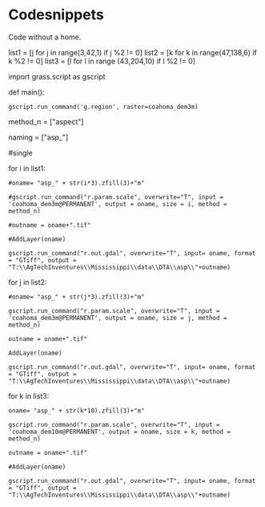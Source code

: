 # Codesnippets
Code without a home. 

list1 = [j for j in range(3,42,1) if j %2 != 0]
list2 = [k for k in range(47,138,6) if k %2 != 0]
list3 = [l for l in range (43,204,10) if l %2 != 0]

import grass.script as gscript

def main():

    gscript.run_command('g.region', raster=coahoma_dem3m)



method_n = ["aspect"]

naming = ["asp_"]

#single 



for i in list1:

    #oname= "asp_" + str(i*3).zfill(3)+"m"

    #gscript.run_command("r.param.scale", overwrite="T", input = 'coahoma_dem3m@PERMANENT', output = oname, size = i, method = method_n)

    #outname = oname+".tif"

    #AddLayer(oname)

    gscript.run_command("r.out.gdal", overwrite="T", input= oname, format = "GTiff", output = "T:\\AgTechInventures\\Mississippi\\data\\DTA\\asp\\"+outname)

for j in list2:

    #oname= "asp_" + str(j*3).zfill(3)+"m"

    gscript.run_command("r.param.scale", overwrite="T", input = 'coahoma_dem3m@PERMANENT', output = oname, size = j, method = method_n)

    outname = oname+".tif"

    AddLayer(oname)

    gscript.run_command("r.out.gdal", overwrite="T", input= oname, format = "GTiff", output = "T:\\AgTechInventures\\Mississippi\\data\\DTA\\asp\\"+outname)

for k in list3:

    oname= "asp_" + str(k*10).zfill(3)+"m"

    gscript.run_command("r.param.scale", overwrite="T", input = 'coahoma_dem10m@PERMANENT', output = oname, size = k, method = method_n)

    outname = oname+".tif"

    #AddLayer(oname)

    gscript.run_command("r.out.gdal", overwrite="T", input= oname, format = "GTiff", output = "T:\\AgTechInventures\\Mississippi\\data\\DTA\\asp\\"+outname)
